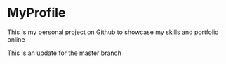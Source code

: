 # MyProfile
This is my personal project on Github to showcase my skills and portfolio online

This is an update for the master branch

